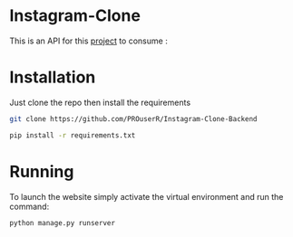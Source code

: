 # Instagram-Clone
This is an API for this [project](https://github.com/PROuserR/Instagram-Clone-Frontend) to consume :



# Installation
Just clone the repo then install the requirements

```sh
git clone https://github.com/PROuserR/Instagram-Clone-Backend
```


```sh
pip install -r requirements.txt
```

# Running
To launch the website simply activate the virtual environment and run the command:

```sh
python manage.py runserver
```